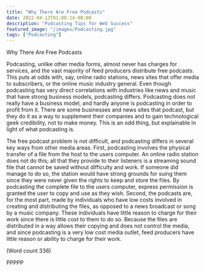 ```yaml
---
title: "Why There Are Free Podcasts"
date: 2022-04-13T01:08:14-08:00
description: "Podcasting Tips for Web Success"
featured_image: "/images/Podcasting.jpg"
tags: ["Podcasting"]
---
```


Why There Are Free Podcasts 

Podcasting, unlike other media forms, almost never has
charges for services, and the vast majority of feed
producers distribute free podcasts. This puts at odds
with, say, online radio stations, news sites that offer
media to subscribers, or the online music industry
general. Even though podcasting has very direct
correlations with industries like news and music that
have strong business models, podcasting differs.
Podcasting does not really have a business model, and
hardly anyone is podcasting in order to profit from it.
There are some businesses and news sites that podcast,
but they do it as a way to supplement their companies
and to gain technological geek credibility, not to make
money. This is an odd thing, but explainable in light of
what podcasting is.

The free podcast problem is not difficult, and
podcasting differs in several key ways from other media
areas. First, podcasting involves the physical transfer of
a file from the host to the users computer. An online
radio station does not do this; all that they provide to
their listeners is a streaming sound file that cannot be
saved without difficulty and work. If someone did
manage to do so, the station would have strong grounds
for suing them since they were never given the rights to
keep and store the files. By podcasting the complete file
to the users computer, express permission is granted the
user to copy and use as they wish. Second, the podcasts
are, for the most part, made by individuals who have
low costs involved in creating and distributing the files,
as opposed to a news broadcast or song by a music
company. These individuals have little reason to charge
for their work since there is little cost to them to do so.
Because the files are distributed in a way allows their
copying and does not control the media, and since
podcasting is a very low cost media outlet, feed
producers have little reason or ability to charge for their
work.

(Word count 336)

PPPPP

